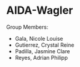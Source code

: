 # AIDA-Wagler
Group Members: 
* Gala, Nicole Louise 
* Gutierrez, Crystal Reine
* Padilla, Jasmine Clare
* Reyes, Adrian Philipp
